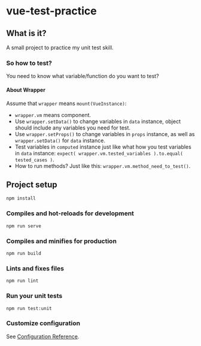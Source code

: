 # vue-test-practice

## What is it?
A small project to practice my unit test skill.

### So how to test?
You need to know what variable/function do you want to test?

#### About Wrapper
Assume that `wrapper` means `mount(VueInstance)`:
* `wrapper.vm` means component.
* Use `wrapper.setData()` to change variables in `data` instance, object should include any variables you need for test.
* Use `wrapper.setProps()` to change variables in `props` instance, as well as `wrapper.setData()` for `data` instance.
* Test variables in `computed` instance just like what how you test variables in `data` instance: `expect( wrapper.vm.tested_variables ).to.equal( tested_cases )`.
* How to run methods? Just like this: `wrapper.vm.method_need_to_test()`.

## Project setup
```
npm install
```

### Compiles and hot-reloads for development
```
npm run serve
```

### Compiles and minifies for production
```
npm run build
```

### Lints and fixes files
```
npm run lint
```

### Run your unit tests
```
npm run test:unit
```

### Customize configuration
See [Configuration Reference](https://cli.vuejs.org/config/).